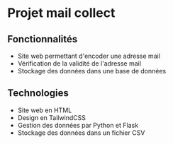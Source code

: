 # Projet mail collect
## Fonctionnalités
* Site web permettant d'encoder une adresse mail
* Vérification de la validité de l'adresse mail
* Stockage des données dans une base de données

## Technologies
* Site web en HTML
* Design en TailwindCSS
* Gestion des données par Python et Flask
* Stockage des données dans un fichier CSV